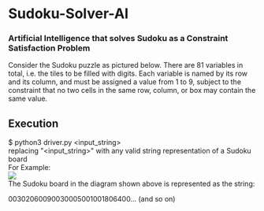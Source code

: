 # Sudoku-Solver-AI
### Artificial Intelligence that solves Sudoku as a Constraint Satisfaction Problem  

Consider the Sudoku puzzle as pictured below. There are 81 variables in total, i.e. the tiles to be filled with digits. Each variable is named by its row and its column, and must be assigned a value from 1 to 9, subject to the constraint that no two cells in the same row, column, or box may contain the same value.  

## Execution
$ python3 driver.py <input_string>  
replacing "<input_string>" with any valid string representation of a Sudoku board  
For Example:  
![](https://studio.edx.org/asset-v1:ColumbiaX+CSMM.101x+1T2017+type@asset+block@sudoku.png)  
The Sudoku board in the diagram shown above is represented as the string:

00302060090030005001001806400... (and so on)






